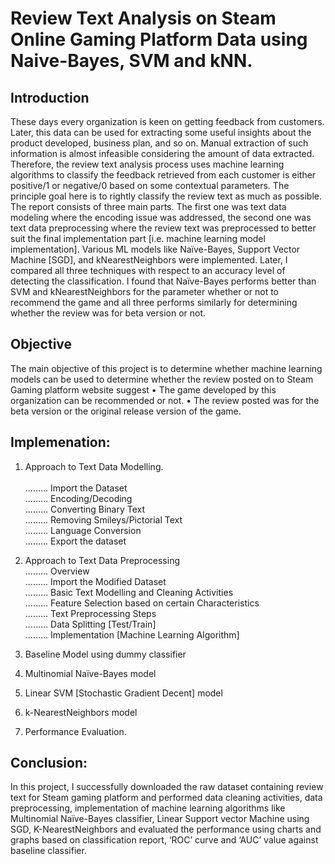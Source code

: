 # Review Text Analysis on Steam Online Gaming Platform Data using Naive-Bayes, SVM and kNN.

## Introduction 
These days every organization is keen on getting feedback from customers. Later, this data can be used for extracting some useful insights about the product developed, business plan, and so on. Manual extraction of such information is almost infeasible considering the amount of data extracted. Therefore, the review text analysis process uses machine learning algorithms to classify the feedback retrieved from each customer is either positive/1 or negative/0 based on some contextual parameters.  The principle goal here is to rightly classify the review text as much as possible. The report consists of three main parts. The first one was text data modeling where the encoding issue was addressed, the second one was text data preprocessing where the review text was preprocessed to better suit the final implementation part [i.e. machine learning model implementation]. Various ML models like Naïve-Bayes, Support Vector Machine [SGD], and kNearestNeighbors were implemented.  Later, I compared all three techniques with respect to an accuracy level of detecting the classification. I found that Naïve-Bayes performs better than SVM and kNearestNeighbors for the parameter whether or not to recommend the game and all three performs similarly for determining whether the review was for beta version or not.    

## Objective 
The main objective of this project is to determine whether machine learning models can be used to determine whether the review posted on to Steam Gaming platform website suggest • The game developed by this organization can be recommended or not. 
	• 	The review posted was for the beta version or the original release version of the game. 
 
## Implemenation:

1. Approach to Text Data Modelling. <br />	 
......... Import the Dataset <br /> 
......... Encoding/Decoding <br />
......... Converting Binary Text  <br />
......... Removing Smileys/Pictorial Text <br />
......... Language Conversion <br /> 
......... Export the dataset <br />

2. Approach to Text Data Preprocessing <br />
......... Overview  <br />
......... Import the Modified Dataset <br /> 
......... Basic Text Modelling and Cleaning Activities <br />
......... Feature Selection based on certain Characteristics <br />
......... Text Preprocessing Steps <br />
......... Data Splitting [Test/Train] <br />
......... Implementation [Machine Learning Algorithm] <br /> 
3. Baseline Model using dummy classifier <br />
4. Multinomial Naïve-Bayes model <br />
5. Linear SVM [Stochastic Gradient Decent] model  <br />
6. k-NearestNeighbors model  <br />
7. Performance Evaluation.

## Conclusion:

In this project, I successfully downloaded the raw dataset containing review text for Steam gaming platform and performed data cleaning activities, data preprocessing, implementation of machine learning algorithms like Multinomial Naïve-Bayes classifier, Linear Support vector Machine using SGD, K-NearestNeighbors and evaluated the performance using charts and graphs based on classification report, ‘ROC’ curve and ‘AUC’ value against baseline classifier. 